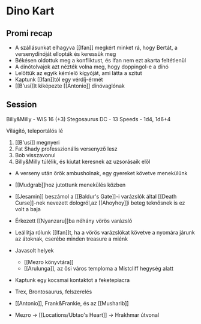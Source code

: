 ---
---
# Dino Kart 
## Promi recap
- A szállásunkat elhagyva [[Ifan]] megkért minket rá, hogy Bertát, a versenydínóját ellopták és keressük meg
- Békésen oldottuk meg a konfliktust, és Ifan nem ezt akarta feltétlenül
- A dínótolvajok azt nézték volna meg, hogy doppingol-e a dínó
- Lelőttük az egyik kémlelő kígyóját, ami látta a szitut
- Kaptunk [[Ifan]]tól egy vérdíj-érmét
- [[B'usi]]t kiképezte [[Antonio]] dínóvaglónak

## Session
Billy&Milly - WIS 16 (+3)
Stegosaurus DC - 13
Speeds - 1d4, 1d6+4

Világító, teleportálós lé

1. [[B'usi]] megnyeri
2. Fat Shady professzionális versenyző lesz
3. Bob visszavonul
4. Billy&Milly túlélik, és kiutat keresnek az uzsorásaik elől

- A verseny után őrök ambusholnak, egy gyereket követve menekülünk
- [[Mudgrab]]hoz jutottunk menekülés közben
- [[Jesamin]] beszámol a [[Baldur's Gate]]-i varázslók által [[Death Curse]]-nek nevezett dologról,az [[Ahoyhoy]]i beteg teknősnek is ez volt a baja
- Érkezett [[Nyanzaru]]ba néhány vörös varázsló
- Leállítja rólunk [[Ifan]]t, ha a vörös varázslókat követve a nyomára járunk az átoknak, cserébe minden treasure a miénk
- Javasolt helyek
	- [[Mezro könyvtára]]
	- [[Arulunga]], az ősi város temploma a Mistcliff hegység alatt
- Kaptunk egy kocsmai kontaktot a feketepiacra

- Trex, Brontosaurus, felszerelés
- [[Antonio]], Frank&Frankie, és az [[Musharib]]
- Mezro &rarr; [[Locations/Ubtao's Heart]] &rarr; Hrakhmar útvonal